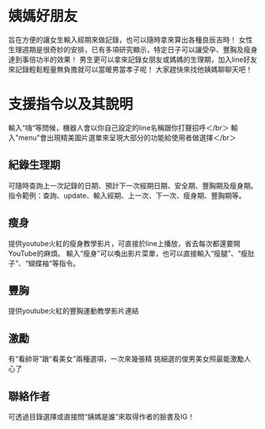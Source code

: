 姨媽好朋友
==========

旨在方便的讓女生輸入經期來做記錄，也可以隨時拿來算出各種良辰吉時！
女性生理週期是很奇妙的安排，已有多項研究顯示，特定日子可以讓受孕、豐胸及瘦身達到事倍功半的效果！
男生更可以拿來記錄女朋友或媽媽的生理期，加入line好友來記錄輕鬆輕量無負擔就可以當暖男當孝子呢！
大家趕快來找他姨媽聊聊天吧！

# 支援指令以及其說明
輸入“嗨“等問候，機器人會以你自己設定的line名稱跟你打聲招呼＜/br＞
輸入"menu"會出現精美圖片選單來呈現大部分的功能給使用者做選擇＜/br＞

## 紀錄生理期
可隨時查詢上一次記錄的日期、預計下一次經期日期、安全期、豐胸期及瘦身期。
指令範例：查詢、update、輸入經期、上一次、下一次、瘦身期、豐胸期等。

## 瘦身
提供youtube火紅的瘦身教學影片，可直接於line上播放，省去每次都還要開YouTube的麻煩。
輸入“瘦身”可以喚出影片菜單，也可以直接輸入“瘦腿”、“瘦肚子”、“蝴蝶袖“等指令。

## 豐胸
提供youtube火紅的豐胸運動教學影片連結

## 激勵
有“看帥哥”跟“看美女”兩種選項，一次來幾張精
挑細選的俊男美女照最能激勵人心了

## 聯絡作者
可透過目錄選擇或直接問“姨媽是誰”來取得作者的臉書及IG！

